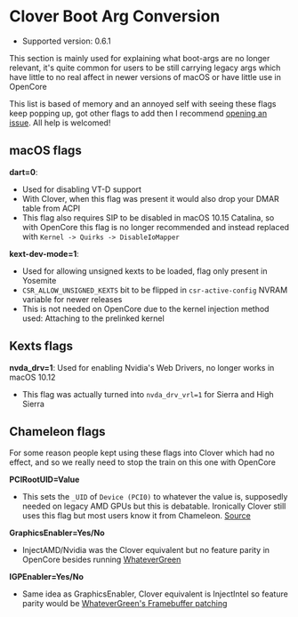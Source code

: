 # Clover Boot Arg Conversion

* Supported version: 0.6.1

This section is mainly used for explaining what boot-args are no longer relevant, it's quite common for users to be still carrying legacy args which have little to no real affect in newer versions of macOS or have little use in OpenCore

This list is based of memory and an annoyed self with seeing these flags keep popping up, got other flags to add then I recommend [opening an issue](https://github.com/khronokernel/OpenCore-Vanilla-Desktop-Guide/issues). All help is welcomed!

## macOS flags

**dart=0**:

* Used for disabling VT-D support
* With Clover, when this flag was present it would also drop your DMAR table from ACPI
* This flag also requires SIP to be disabled in macOS 10.15 Catalina, so with OpenCore this flag is no longer recommended and instead replaced with `Kernel -> Quirks -> DisableIoMapper`

**kext-dev-mode=1**:

* Used for allowing unsigned kexts to be loaded, flag only present in Yosemite
* `CSR_ALLOW_UNSIGNED_KEXTS` bit to be flipped in `csr-active-config` NVRAM variable for newer releases
* This is not needed on OpenCore due to the kernel injection method used: Attaching to the prelinked kernel

## Kexts flags

**nvda_drv=1**: Used for enabling Nvidia's Web Drivers, no longer works in macOS 10.12

* This flag was actually turned into `nvda_drv_vrl=1` for Sierra and High Sierra

## Chameleon flags

For some reason people kept using these flags into Clover which had no effect, and so we really need to stop the train on this one with OpenCore

**PCIRootUID=Value**

* This sets the `_UID` of `Device (PCI0)` to whatever the value is, supposedly needed on legacy AMD GPUs but this is debatable. Ironically Clover still uses this flag but most users know it from Chameleon. [Source](https://github.com/CloverHackyColor/CloverBootloader/blob/81f2b91b1552a4387abaa2c48a210c63d5b6233c/rEFIt_UEFI/Platform/FixBiosDsdt.cpp#L1630-L1674)

**GraphicsEnabler=Yes/No**

* InjectAMD/Nvidia was the Clover equivalent but no feature parity in OpenCore besides running [WhateverGreen](https://github.com/acidanthera/WhateverGreen)

**IGPEnabler=Yes/No**

* Same idea as GraphicsEnabler, Clover equivalent is InjectIntel so feature parity would be [WhateverGreen's Framebuffer patching](https://github.com/acidanthera/WhateverGreen/blob/master/Manual/FAQ.IntelHD.en.md)
